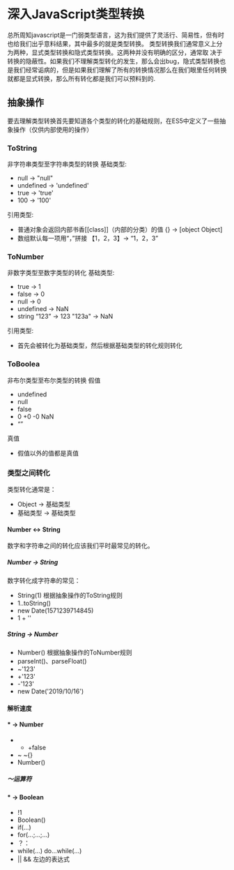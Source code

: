 # 深入JavaScript类型转换
总所周知javascript是一门弱类型语言，这为我们提供了灵活行、简易性，但有时也给我们出乎意料结果，其中最多的就是类型转换。
类型转换我们通常意义上分为两种，显式类型转换和隐式类型转换。这两种并没有明确的区分，通常取
决于转换的隐蔽性。如果我们不理解类型转化的发生，那么会出bug，隐式类型转换也是我们经常诟病的，但是如果我们理解了所有的转换情况那么在我们眼里任何转换就都是显式转换，那么所有转化都是我们可以预料到的.
## 抽象操作
要去理解类型转换首先要知道各个类型的转化的基础规则，在ES5中定义了一些抽象操作（仅供内部使用的操作）
### ToString
非字符串类型至字符串类型的转换
基础类型:
- null -> "null"
- undefined -> 'undefined'
- true -> 'true'
- 100 -> '100'

引用类型:
- 普通对象会返回内部书香[[class]]（内部的分类）的值 {} -> [object Object]
- 数组默认每一项用“，”拼接 【1，2，3】-> “1，2，3”
### ToNumber
非数字类型至数字类型的转化
基础类型:
- true -> 1
- false -> 0
- null -> 0
- undefined -> NaN
- string “123” -> 123  "123a" -> NaN

引用类型:
- 首先会被转化为基础类型，然后根据基础类型的转化规则转化
### ToBoolea
非布尔类型至布尔类型的转换
假值
- undefined
- null
- false
- 0 +0 -0 NaN
- “”

真值
- 假值以外的值都是真值
### 类型之间转化
类型转化通常是：
- Object -> 基础类型
- 基础类型 -> 基础类型

#### Number <-> String
数字和字符串之间的转化应该我们平时最常见的转化。

##### Number -> String
数字转化成字符串的常见：
- String(1) 根据抽象操作的ToString规则 
- 1..toString()
- new Date(1571239714845)
- 1 + ''  

##### String -> Number
- Number() 根据抽象操作的ToNumber规则
- parseInt()、parseFloat()
- ~'123'
- +'123'
- -'123'
- new Date('2019/10/16')
#### 解析速度

#### * -> Number
- + +false
- ~ ~{}
- Number()
##### ～运算符
#### * -> Boolean
- !1
- Boolean()
- if(...) 
- for(...;...;...)
- ？：
- while(...) do...while(...)
- || && 左边的表达式


